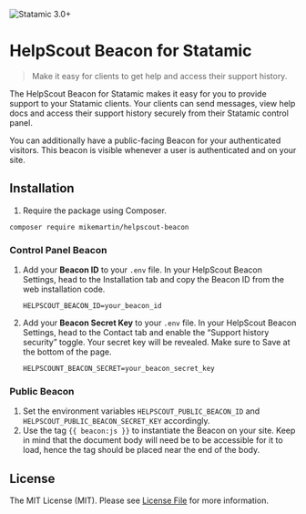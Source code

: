 ![Statamic 3.0+](https://img.shields.io/badge/Statamic-3.0+-FF269E?style=flat-square&link=https://statamic.com)

# HelpScout Beacon for Statamic

> Make it easy for clients to get help and access their support history.

The HelpScout Beacon for Statamic makes it easy for you to provide support to your Statamic clients. Your clients can send messages, view help docs and access their support history securely from their Statamic control panel.

You can additionally have a public-facing Beacon for your authenticated visitors.
This beacon is visible whenever a user is authenticated and on your site.

## Installation

1. Require the package using Composer.
 ```
 composer require mikemartin/helpscout-beacon
 ```

### Control Panel Beacon
1. Add your **Beacon ID** to your `.env` file. In your HelpScout Beacon Settings, head to the Installation tab and copy the Beacon ID from the web installation code.

    ```
    HELPSCOUT_BEACON_ID=your_beacon_id
    ```

2. Add your **Beacon Secret Key** to your `.env` file. In your HelpScout Beacon Settings, head to the Contact tab and enable the “Support history security” toggle. Your secret key will be revealed. Make sure to Save at the bottom of the page.

    ```
    HELPSCOUNT_BEACON_SECRET=your_beacon_secret_key
    ```


### Public Beacon
1. Set the environment variables `HELPSCOUT_PUBLIC_BEACON_ID` and `HELPSCOUT_PUBLIC_BEACON_SECRET_KEY` accordingly.
2. Use the tag `{{ beacon:js }}` to instantiate the Beacon on your site. Keep in mind that the document body will need be to be accessible for it to load, hence the tag should be placed near the end of the body.

## License

The MIT License (MIT). Please see [License File](LICENSE.md) for more information.
